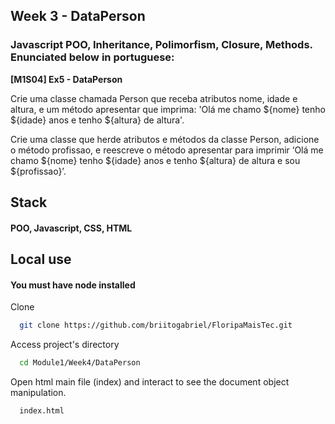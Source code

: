 
## Week 3 - DataPerson

### Javascript POO, Inheritance, Polimorfism, Closure, Methods. Enunciated below in portuguese:

**[M1S04] Ex5 - DataPerson**

Crie uma classe chamada Person que receba atributos nome, idade e altura, e um método apresentar que imprima: 'Olá me chamo ${nome} tenho ${idade} anos e tenho ${altura} de altura'.

Crie uma classe que herde atributos e métodos da classe Person, adicione o método profissao, e reescreve o método apresentar para imprimir ‘Olá me chamo ${nome} tenho ${idade} anos e tenho ${altura} de altura e sou ${profissao}’.
## Stack

#### POO, Javascript, CSS, HTML
## Local use

#### You must have node installed
Clone

```bash
  git clone https://github.com/briitogabriel/FloripaMaisTec.git
```

Access project's directory

```bash
  cd Module1/Week4/DataPerson
```

Open html main file (index) and interact to see the document object manipulation.

```bash
  index.html
```